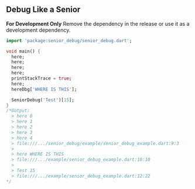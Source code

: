 ## Debug Like a Senior

**For Development Only**
Remove the dependency in the release or use it as a development dependency.

```dart
import 'package:senior_debug/senior_debug.dart';

void main() {
  here;
  here;
  here;
  here;
  printStackTrace = true;
  here;
  hereDbg['WHERE IS THIS'];

  SeniorDebug('Test')[15];
}
/*Output:
  > here 0
  > here 1
  > here 2
  > here 3
  > here 4
  > file:///.../senior_debug/example/senior_debug_example.dart:9:3
  > 
  > here WHERE IS THIS
  > file:///.../example/senior_debug_example.dart:10:10
  > 
  > Test 15
  > file:///.../example/senior_debug_example.dart:12:22
*/
```
